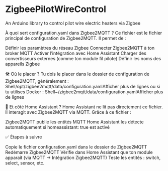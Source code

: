 # ZigbeePilotWireControl
An Arduino library to control pilot wire electric heaters via Zigbee

À quoi sert configuration.yaml dans Zigbee2MQTT ?
Ce fichier est le fichier principal de configuration de Zigbee2MQTT. Il permet de :

Définir les paramètres du réseau Zigbee
Connecter Zigbee2MQTT à ton broker MQTT
Activer l’intégration avec Home Assistant
Charger des convertisseurs externes (comme ton module fil pilote)
Définir les noms des appareils Zigbee


🛠️ Où le placer ?
Tu dois le placer dans le dossier de configuration de Zigbee2MQTT, généralement :
Shell/opt/zigbee2mqtt/data/configuration.yamlAfficher plus de lignes
ou si tu utilises Docker :
Shell~/zigbee2mqtt/data/configuration.yamlAfficher plus de lignes

🧩 Et côté Home Assistant ?
Home Assistant ne lit pas directement ce fichier. Il interagit avec Zigbee2MQTT via MQTT. Grâce à ce fichier :

Zigbee2MQTT publie les entités MQTT
Home Assistant les détecte automatiquement si homeassistant: true est activé


✅ Étapes à suivre

Copie le fichier configuration.yaml dans le dossier de Zigbee2MQTT
Redémarre Zigbee2MQTT
Vérifie dans Home Assistant que ton module apparaît (via MQTT → Intégration Zigbee2MQTT)
Teste les entités : switch, select, sensor, etc.